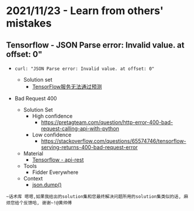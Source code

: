 
# 2021/11/23 - Learn from others' mistakes
## Tensorflow - JSON Parse error: Invalid value. at offset: 0"
- `curl: "JSON Parse error: Invalid value. at offset: 0"`
  - Solution set
    - [TensorFlow服务无法通过预测](https://mlog.club/article/3876817)

- Bad Request 400
  - Solution Set
    - High confidence
      - https://pretagteam.com/question/http-error-400-bad-request-calling-api-with-python
    - Low confidence
      - https://stackoverflow.com/questions/65574746/tensorflow-serving-returns-400-bad-request-error
  - Material
    - [Tensorflow - api-rest](https://www.tensorflow.org/tfx/serving/api_rest)
  - Tools
    - Fidder Everywhere
  - Context
    - [json.dump()](https://www.geeksforgeeks.org/json-dumps-in-python/#:~:text=dumps()-,json.,object%20into%20a%20json%20string.&text=skipkeys%3AIf%20skipkeys%20is%20true,instead%20of%20raising%20a%20TypeError.)

```
~话术库 嗯嗯,如果我给出的solution集和您最终解决问题所用的solution集类似的话, 麻烦您给个反馈哈, 谢谢~!@黄帅傅 
```